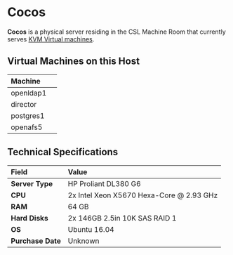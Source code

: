 # Cocos

**Cocos** is a physical server residing in the CSL Machine Room that currently serves [KVM Virtual machines](../../technologies/virtualization-stack/).

## Virtual Machines on this Host

| Machine |  |
| :--- | :--- |
| openldap1 |  |
| director |  |
| postgres1 |  |
| openafs5 |  |

## Technical Specifications

| **Field** | Value |
| :--- | :--- |
| **Server Type** | HP Proliant DL380 G6 |
| **CPU** | 2x Intel Xeon X5670 Hexa-Core @ 2.93 GHz |
| **RAM** | 64 GB |
| **Hard Disks** | 2x 146GB 2.5in 10K SAS RAID 1 |
| **OS** | Ubuntu 16.04 |
| **Purchase Date** | Unknown |

